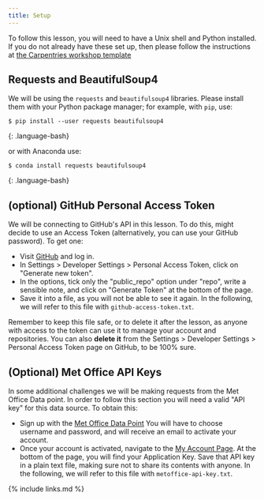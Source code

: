 ```yaml
---
title: Setup
---
```


To follow this lesson, you will need to have a Unix shell and Python installed.
If you do not already have these set up, then please follow the instructions at
[the Carpentries workshop template][workshop-template]

## Requests and BeautifulSoup4

We will be using the `requests` and `beautifulsoup4`
libraries. Please install them with your Python package manager;
for example, with `pip`, use: 

~~~
$ pip install --user requests beautifulsoup4
~~~
{: .language-bash}

or with Anaconda use:

~~~
$ conda install requests beautifulsoup4
~~~
{: .language-bash}


## (optional) GitHub Personal Access Token

We will be connecting to GitHub's API in this lesson. 
To do this, might decide to use an Access Token
(alternatively, you can use your GitHub password).
To get one:

- Visit [GitHub][github] and log in.
- In Settings > Developer Settings > Personal Access Token,
  click on "Generate new token". 
- In the options, tick only 
  the "public_repo" option under "repo", 
  write a sensible note,
  and click on "Generate Token"
  at the bottom of the page.
- Save it into a file,
  as you will not be able to see it again.
  In the following, we will refer to this file 
  with `github-access-token.txt`.

Remember to keep this file safe,
or to delete it after the lesson, as anyone with access to the token can use
it to manage your account and repositories.
You can also **delete it** from the 
Settings > Developer Settings > Personal Access Token
page on GitHub, to be 100% sure.
  
## (Optional) Met Office API Keys

In some additional challenges
we will be making requests from the Met Office Data point.
In order to follow this section you will need a valid "API key"
for this data source. To obtain this:

- Sign up with the [Met Office Data Point][datapoint]
  You will have to choose username and password,
  and will receive an email to activate your account.
- Once your account is activated,
  navigate to the [My Account Page][metaccount].
  At the bottom of the page,
  you will find your Application Key.
  Save that API key in a plain text file,
  making sure not to share its contents with anyone.
  In the following, we will refer to this file 
  with `metoffice-api-key.txt`.




{% include links.md %}

[datapoint]: https://www.metoffice.gov.uk/services/data/datapoint
[github]: https://github.com
[metaccount]: https://register.metoffice.gov.uk/MyAccountClient/account/view
[workshop-template]: https://carpentries.github.io/workshop-template
